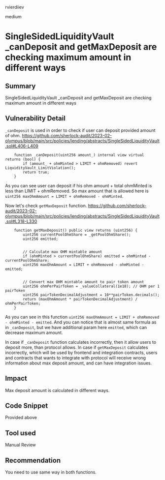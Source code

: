 rvierdiiev

medium

# SingleSidedLiquidityVault _canDeposit and getMaxDeposit are checking maximum amount in different ways

## Summary
SingleSidedLiquidityVault _canDeposit and getMaxDeposit are checking maximum amount in different ways
## Vulnerability Detail
`_canDeposit` is used in order to check if user can deposit provided amount of ohm.
 https://github.com/sherlock-audit/2023-02-olympus/blob/main/src/policies/lending/abstracts/SingleSidedLiquidityVault.sol#L406-L409
```solidity
    function _canDeposit(uint256 amount_) internal view virtual returns (bool) {
        if (amount_ + ohmMinted > LIMIT + ohmRemoved) revert LiquidityVault_LimitViolation();
        return true;
    }
```
As you can see user can deposit if his ohm amount + total ohmMinted is less than LIMIT + ohmRemoved.
So max amount that is allowed here is `uint256 maxOhmAmount = LIMIT + ohmRemoved - ohmMinted`.

Now let's check `getMaxDeposit` function.
https://github.com/sherlock-audit/2023-02-olympus/blob/main/src/policies/lending/abstracts/SingleSidedLiquidityVault.sol#L318-L330
```solidity
    function getMaxDeposit() public view returns (uint256) {
        uint256 currentPoolOhmShare = _getPoolOhmShare();
        uint256 emitted;


        // Calculate max OHM mintable amount
        if (ohmMinted > currentPoolOhmShare) emitted = ohmMinted - currentPoolOhmShare;
        uint256 maxOhmAmount = LIMIT + ohmRemoved - ohmMinted - emitted;


        // Convert max OHM mintable amount to pair token amount
        uint256 ohmPerPairToken = _valueCollateral(1e18); // OHM per 1 pairToken
        uint256 pairTokenDecimalAdjustment = 10**pairToken.decimals();
        return (maxOhmAmount * pairTokenDecimalAdjustment) / ohmPerPairToken;
    }
```
As you can see in this function `uint256 maxOhmAmount = LIMIT + ohmRemoved - ohmMinted - emitted`. And you can notice that is almost same formula as in `_canDeposit`, but we have additional param here `emitted`, which can decrease maximum amount.

In case if `_canDeposit` function calculates incorrectly, then it allow users to deposit more, than protocol allows.
In case if `getMaxDeposit` calculates incorrectly, which will be used by frontend and integration contracts, users and contracts that wants to integrate with protocol will receive wrong information about max deposit amount, and can have integration issues.
## Impact
Max deposit amount is calculated in different ways.
## Code Snippet
Provided above
## Tool used

Manual Review

## Recommendation
You need to use same way in both functions.